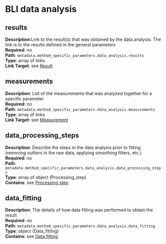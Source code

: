 # BLI data analysis

## results 

**Description**:Link to the result(s) that was obtained
by the data analysis. The link is to the results defined in the general parameters <br/> 
**Required**: no <br/>
**Path**: `metadata.method_specific_parameters.data_analysis.results` <br/>
**Type**: array of links <br/>
**Link Target**: see [Result](../general_params/results.md)

## measurements

**Description**: List of the measurements that was analyzed together for a specific parameter <br/> 
**Required**: no <br/>
**Path**: `metadata.method_specific_parameters.data_analysis.measurements` <br/>
**Type**: array of links <br/>
**Link Target**: see [Measurement](measurement.md)

## data_processing_steps

**Description**: Describe the steps in the data analysis prior to fitting (removing outliers in the 
raw data, applying smoothing filters, etc.) <br/> 
**Required**: no <br/>
**Path**: `metadata.method_specific_parameters.data_analysis.data_processing_steps` <br/>
**Type**: array of object (Processing_step) <br/>
**Contains**: see [Processing step](../reusable_elements/processing_step.md)

## data_fitting

**Description**: The details of how data fitting was performed to obtain the result<br/> 
**Required**: no <br/>
**Path**: `metadata.method_specific_parameters.data_analysis.data_fitting` <br/>
**Type**: object (Data_fitting) <br/>
**Contains**: see [Data fitting](../reusable_elements/data_fitting.md)
